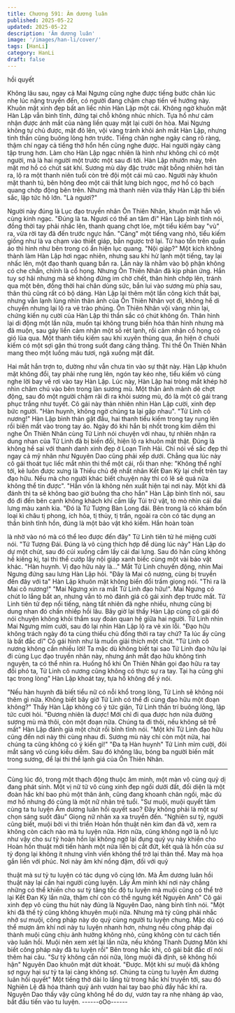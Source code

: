 ```yaml
---
title: Chương 591: Âm dương luân
published: 2025-05-22
updated: 2025-05-22
description: 'Âm dương luân'
image: '/images/han-li/cover/'
tags: [HanLi]
category: HanLi
draft: false
---
```


hồi quyết

Không lâu sau, ngay cả Mai Ngưng cũng nghe được tiếng bước
chân lúc nhẹ lúc nặng truyền đến, có người đang chậm chạp tiến
về hướng này.
Khuôn mặt xinh đẹp bất an liếc nhìn Hàn Lập một cái.
Không ngờ khuôn mặt Hàn Lập vẫn bình tĩnh, đứng tại chỗ không
nhúc nhích. Tựa hồ như cảm nhận được ánh mắt của nàng liền
quay mặt lại cười ôn hòa.
Mai Ngưng không tự chủ được, mặt đỏ lên, vội vàng tránh khỏi
ánh mắt Hàn Lập, nhưng tinh thần cũng buông lỏng hơn trước.
Tiếng chân nghe ngày càng rõ ràng, thậm chí ngay cả tiếng thở
hổn hển cũng nghe được. Hai người ngày càng tập trung hơn.
Làm cho Hàn Lập ngạc nhiên là hình như không chỉ có một
người, mà là hai người một trước một sau đi tới.
Hàn Lập nhướn mày, trên mặt mơ hồ có chút sát khí.
Sương mù dày đặc trước mặt bỗng nhiên hơi tản ra, lộ ra một
thanh niên tuổi còn trẻ đội một cái mũ cao.
Người này khuôn mặt thanh tú, bên hông đeo một cái thắt lưng
bích ngọc, mơ hồ có bạch quang chớp động bên trên.
Nhưng mà thanh niên vừa thấy Hàn Lập thì biến sắc, lập tức hô
lớn.
"Là ngươi?"

Người này đúng là Lục đạo truyền nhân Ôn Thiên Nhân, khuôn
mặt hắn vô cùng kinh ngạc.
"Đúng là ta. Ngươi có thể an tâm đi" Hàn Lập bình tĩnh nói, đồng
thời tay phải nhấc lên, thanh quang chợt lóe, một tiểu kiếm bay
"vù" ra, vừa rời tay đã đến trước ngực hắn.
"Cảng" một tiếng vang nhỏ, tiểu kiếm giống như là va chạm vào
thiết giáp, bắn ngược trở lại. Từ hao tổn trên quần áo thì hình như
bên trong có ẩn hiện lục quang.
"Nội giáp?"
Một kích không thành làm Hàn Lập hơi ngạc nhiên, nhưng sau khi
hừ lạnh một tiếng, tay lại nhấc lên, một đạo thanh quang bắn ra.
Lần này là nhằm vào bộ phận không có che chắn, chính là cổ
họng.
Nhưng Ôn Thiên Nhân đã kịp phản ứng. Hắn tuy sợ hãi nhưng
mà sẽ không đứng im chờ chết, thân hình chớp lên, tránh qua
một bên, đồng thời hai chân dùng sức, bắn lui vào sương mù
phía sau, thân thủ cũng rất có bộ dáng.
Hàn Lập lại thêm một lần công kích thất bại, nhưng vẫn lạnh lùng
nhìn thân ảnh của Ôn Thiên Nhân vọt đi, không hề di chuyển
nhưng lại lộ ra vẻ trào phúng.
Ôn Thiên Nhân vội vàng nhìn lại, chứng kiến nụ cười của Hàn
Lập thì thần sắc có chút không ổn. Thân hình lại di động một lần
nữa, muốn tại không trung biến hóa thân hình nhưng mà đã
muộn, sau gáy liền cảm nhận một sỗ rét lạnh, rồi cảm nhận cổ
họng có gió lùa qua. Một thanh tiểu kiếm sau khi xuyên thủng
qua, ẩn hiện ở chuôi kiếm có một sợi gân thú trong suốt đang
căng thẳng.
Thi thể Ôn Thiên Nhân mang theo một luồng máu tươi, ngã xuống
mặt đất.

Hai mắt hắn trợn to, dường như vẫn chưa tin vào sự thật này.
Hàn Lập khuôn mặt không đổi, tay phải nhẹ rung lên, ngón tay
kéo nhẹ, tiểu kiếm vô cùng nghe lời bay về rơi vào tay Hàn Lập.
Lúc này, Hàn Lập hai tròng mắt khép hờ nhìn chăm chú vào bên
trong làn sương mù.
Một thân ảnh mảnh dẻ chợt động, sau đó một người chậm rãi đi
ra khỏi sương mù, đó là một cô gái trang phục trắng như tuyết.
Cô gái này thản nhiên nhìn Hàn Lập cười, xinh đẹp bức người.
"Hàn huynh, không ngờ chúng ta lại gặp nhau".
"Tử Linh cô nương!" Hàn Lập bình thản gật đầu, hai thanh tiểu
kiếm trong tay rung lên rồi biến mất vào trong tay áo.
Ngày đó khi hắn bị nhốt trong kim diễm thì nghe Ôn Thiên Nhân
cùng Tử Linh nói chuyện với nhau, tự nhiên nhận ra dung nhan
của Tử Linh đã bị biến đổi, hiện lộ ra khuôn mặt thật. Đúng là
không hề sai với thanh danh xinh đẹp ở Loạn Tinh Hải. Chỉ nói về
sắc đẹp thì ngay cả mỹ nhân như Nguyên Dao cũng phải xếp
dưới.
Chẳng qua lúc này cô gái thoát tục liếc mắt nhìn thi thể một cái,
rồi than nhẹ:
"Không thể nghĩ tới, kẻ luôn được xưng là Thiếu chủ đệ nhất nhân
Kết Đan Kỳ lại chết trên tay đạo hữu. Nếu mà cho người khác biết
chuyện này thì có lẽ sẽ quá nửa không thể tin được".
"Hắn vốn là không nên xuất hiện tại nơi này. Một khi đã đánh thì
ta sẽ không bao giờ buông tha cho hắn" Hàn Lập bình tĩnh nói,
sau đó đi đến bên cạnh không khách khí cầm lấy Túi trữ vật, tò
mò nhìn cái đai lưng màu xanh kia.
"Đó là Tứ Tượng Bàn Long đái. Bên trong là có khảm bốn loại kì
châu tị phong, ích hỏa, tị thủy, tị trần, ngoài ra còn có tác dụng an
thần bính tĩnh hồn, đúng là một bảo vật khó kiếm. Hắn hoàn toàn

là nhờ vào nó mà có thể leo được đến đây" Tử Linh tiên tử hé
miệng cười nói.
"Tứ Tượng Đái. Đúng là vô cùng thích hợp để dùng lúc này" Hàn
Lập do dự một chút, sau đó cúi xuống cầm lấy cái đai lưng.
Sau đó hắn cũng không hề kiêng kị, tại thi thể cướp lấy nội giáp
xanh biếc cùng một vài bảo vật khác.
"Hàn huynh. Vị đạo hữu này là…" Mắt Tử Linh chuyển động, nhìn
Mai Ngưng đứng sau lưng Hàn Lập hỏi.
"Đây là Mai cô nương, cùng bị truyền đến đây với ta" Hàn Lập
khuôn mặt không biến đổi trầm giọng nói.
"Thì ra là Mai cô nương!"
"Mai Ngưng xin ra mắt Tử Linh đạo hữu!".
Mai Ngưng có chút lo lắng bất an, nhưng vẫn tò mò đánh giá cô
gái xinh đẹp trước mắt.
Tử Linh tiên tử đẹp nổi tiếng, nàng tất nhiên đã nghe nhiều,
nhưng cũng bị dung nhan đó chấn nhiếp hồi lâu. Bây giờ lại thấy
Hàn Lập cùng cô gái đó nói chuyện không khỏi thầm suy đoán
quan hệ giữa hai người.
Tử Linh nhìn Mai Ngưng mỉm cười, sau đó lại nhìn Hàn Lập lộ ra
vẻ xin lỗi.
"Đạo hữu không trách ngày đó ta cùng thiếu chủ đồng thời ra tay
chứ? Ta lúc ấy cũng là bất đắc dĩ" Cô gái hình như là muốn giải
thích một chút.
"Tử Linh cô nương không cần nhiều lời! Ta mặc dù không biết tại
sao Tử Linh đạo hữu lại đi cùng Lục đạo truyền nhân này, nhưng
ánh mắt đạo hữu không tình nguyện, ta có thể nhìn ra. Huống hồ
khi Ôn Thiên Nhân gọi đạo hữu ra tay đối phó ta, Tử Linh cô
nương cũng không có thực sự ra tay. Tại hạ cũng ghi tạc trong
lòng" Hàn Lập khoát tay, tựa hồ không để ý nói.

"Nếu hàn huynh đã biết tiểu nữ có nỗi khổ trong lòng, Tử Linh sẽ
không nói thêm gì nữa. Không biết bây giờ Tử Linh có thể đi cùng
đạo hữu một đoạn không?" Thấy Hàn Lập không có ý tức giận,
Tử Linh thần trí buông lỏng, lập tức cười hỏi.
"Đương nhiên là được! Mới chỉ đi qua được hơn nửa đường
sương mù mà thôi, còn một đoạn nữa. Chúng ta đi thôi, nếu
không sẽ trễ mất" Hàn Lập đánh giá một chút rồi bĩnh tĩnh nói.
"Một khi Tử Linh đạo hữu cũng đến nơi này thì cùng nhau đi.
Sương mù này chỉ còn một nửa, hai chúng ta cũng không có ý
kiến gì!"
"Đa tạ Hàn huynh" Tử Linh mỉm cười, đôi mắt sáng vô cùng kiều
diễm.
Sau đó không lâu, bóng ba người biến mất trong sương, để lại thi
thể lạnh giá của Ôn Thiên Nhân.
***************
Cùng lúc đó, trong một thạch động thuộc âm minh, một màn vô
cùng quỷ dị đang phát sinh.
Một vị nữ tử vô cùng xinh đẹp ngồi dưới đất, đối diện là một đoàn
hắc khí bao phủ một thân ảnh, cũng đang khoanh chân ngồi, mặc
dù mơ hồ nhưng đó cũng là một nữ nhân trẻ tuổi.
"Sư muội, muội quyết tâm cùng ta tu luyện Âm dương luân hồi
quyết sao? Đây không phải là một sự chọn sáng suốt đâu" Giọng
nữ nhân xa xa truyền đến.
"Nghiên sư tỷ, người cũng biết, muội bởi vì thi triển Hoàn hồn
thuật nên kim đan đã vỡ, xem ra không còn cách nào mà tu luyện
nữa. Hơn nữa, cũng không ngờ là nỗ lực như vậy cho sư tỷ hoàn
hồn lại không ngờ lại đụng quỷ vụ này khiến cho Hoàn hồn thuật
mới tiến hành một nửa liền bị cắt đứt, kết quả là hồn của sư tỷ
đọng lại không ít nhưng vĩnh viến không thể trở lại thân thể. May
mà họa gắn liền với phúc. Nơi này âm khí nồng đậm, đối với quỷ

thuật mà sư tỷ tu luyện có tác dụng vô cùng lớn. Mà Âm dương
luân hồi thuật này lại cần hai người cùng luyện. Lấy Âm minh khí
nơi này chẳng những có thể khiến cho sư tỷ tăng tốc độ tu luyện
mà muội cũng có thể trở lại Kết Đan Kỳ lần nữa, thậm chí còn có
thể ngưng kết Nguyên Anh" Cô gái xinh đẹp vô cùng thu hút này
đúng là Nguyên Dao, nàng bình tĩnh nói.
"Một khi đã thế tỷ cũng không khuyên muội nữa. Nhưng mà tỷ
cũng phải nhắc nhở sư muội, công pháp này do quỷ cùng người
tu luyện chung. Mặc dù có thể mượn âm khí nơi này tu luyện
nhanh hơn, nhưng nếu công pháp đại thành muội cũng chịu ảnh
hưởng không nhỏ, cũng không còn tư cách tiến vào luân hồi. Muội
nên xem xét lại lần nữa, nếu không Thanh Dương Môn khi biết
công pháp này đã tu luyện rồi" Bên trong hắc khì, cô gái bất đắc
dĩ nói thêm hai câu.
"Sư tỷ không cần nói nữa, lòng muội đã định, sẽ không hối hận"
Nguyên Dao khuôn mặt dứt khoát.
"Được. Một khi sư muội đã không sợ nguy hại sư tỷ ta lại càng
không sợ. Chúng ta cùng tu luyện Âm dương luân hồi quyết" Một
tiếng thở dài lo lắng từ trong hắc khí truyền tới, sau đó Nghiên Lệ
đã hóa thành quỷ ảnh vươn hai tay bao phủ đầy hắc khí ra.
Nguyên Dao thấy vậy cũng không hề do dự, vươn tay ra nhẹ
nhàng áp vào, bắt đầu tiến vào tu luyện.
------oOo------
